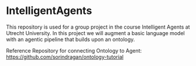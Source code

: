 # IntelligentAgents
This repository is used for a group project in the course Intelligent Agents at Utrecht University. In this project we will augment a basic language model with an agentic pipeline that builds upon an ontology.


Reference Repository for connecting Ontology to Agent: https://github.com/sorindragan/ontology-tutorial
